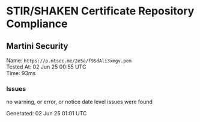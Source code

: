 # STIR/SHAKEN Certificate Repository Compliance

## Martini Security

Name: `https://p.mtsec.me/2e5a/f9SdAli3xmgv.pem`\
Tested At: 02 Jun 25 00:55 UTC\
Time: 93ms

### Issues

no warning, or error, or notice date level issues were found

Generated: 02 Jun 25 01:01 UTC